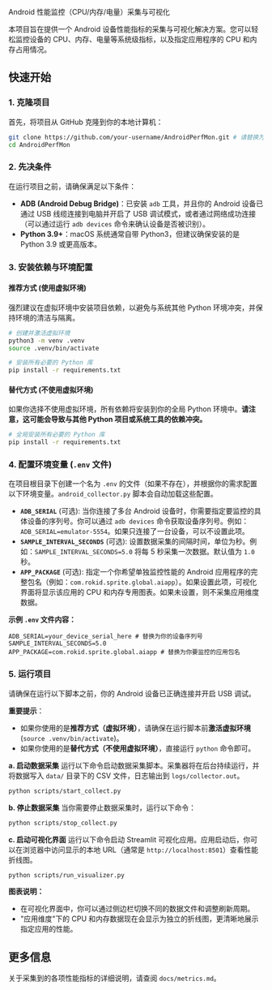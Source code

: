 Android 性能监控（CPU/内存/电量）采集与可视化

本项目旨在提供一个 Android 设备性能指标的采集与可视化解决方案。您可以轻松监控设备的 CPU、内存、电量等系统级指标，以及指定应用程序的 CPU 和内存占用情况。

## 快速开始

### 1. 克隆项目
首先，将项目从 GitHub 克隆到你的本地计算机：
```bash
git clone https://github.com/your-username/AndroidPerfMon.git # 请替换为你的实际项目地址
cd AndroidPerfMon
```

### 2. 先决条件
在运行项目之前，请确保满足以下条件：

-   **ADB (Android Debug Bridge)**：已安装 `adb` 工具，并且你的 Android 设备已通过 USB 线缆连接到电脑并开启了 USB 调试模式，或者通过网络成功连接（可以通过运行 `adb devices` 命令来确认设备是否被识别）。
-   **Python 3.9+**：macOS 系统通常自带 Python3，但建议确保安装的是 Python 3.9 或更高版本。

### 3. 安装依赖与环境配置

#### 推荐方式 (使用虚拟环境)
强烈建议在虚拟环境中安装项目依赖，以避免与系统其他 Python 环境冲突，并保持环境的清洁与隔离。

```bash
# 创建并激活虚拟环境
python3 -m venv .venv
source .venv/bin/activate

# 安装所有必要的 Python 库
pip install -r requirements.txt
```

#### 替代方式 (不使用虚拟环境)
如果你选择不使用虚拟环境，所有依赖将安装到你的全局 Python 环境中。**请注意，这可能会导致与其他 Python 项目或系统工具的依赖冲突。**

```bash
# 全局安装所有必要的 Python 库
pip install -r requirements.txt
```

### 4. 配置环境变量 (`.env` 文件)
在项目根目录下创建一个名为 `.env` 的文件（如果不存在），并根据你的需求配置以下环境变量。`android_collector.py` 脚本会自动加载这些配置。

-   **`ADB_SERIAL`** (可选): 当你连接了多台 Android 设备时，你需要指定要监控的具体设备的序列号。你可以通过 `adb devices` 命令获取设备序列号。例如：`ADB_SERIAL=emulator-5554`。如果只连接了一台设备，可以不设置此项。
-   **`SAMPLE_INTERVAL_SECONDS`** (可选): 设置数据采集的间隔时间，单位为秒。例如：`SAMPLE_INTERVAL_SECONDS=5.0` 将每 5 秒采集一次数据。默认值为 `1.0` 秒。
-   **`APP_PACKAGE`** (可选): 指定一个你希望单独监控性能的 Android 应用程序的完整包名（例如：`com.rokid.sprite.global.aiapp`）。如果设置此项，可视化界面将显示该应用的 CPU 和内存专用图表。如果未设置，则不采集应用维度数据。

**示例 `.env` 文件内容：**
```
ADB_SERIAL=your_device_serial_here # 替换为你的设备序列号
SAMPLE_INTERVAL_SECONDS=5.0
APP_PACKAGE=com.rokid.sprite.global.aiapp # 替换为你要监控的应用包名
```

### 5. 运行项目
请确保在运行以下脚本之前，你的 Android 设备已正确连接并开启 USB 调试。

**重要提示**：
*   如果你使用的是**推荐方式（虚拟环境）**，请确保在运行脚本前**激活虚拟环境** (`source .venv/bin/activate`)。
*   如果你使用的是**替代方式（不使用虚拟环境）**，直接运行 `python` 命令即可。

**a. 启动数据采集**
运行以下命令启动数据采集脚本。采集器将在后台持续运行，并将数据写入 `data/` 目录下的 CSV 文件，日志输出到 `logs/collector.out`。

```bash
python scripts/start_collect.py
```

**b. 停止数据采集**
当你需要停止数据采集时，运行以下命令：

```bash
python scripts/stop_collect.py
```

**c. 启动可视化界面**
运行以下命令启动 Streamlit 可视化应用。应用启动后，你可以在浏览器中访问显示的本地 URL（通常是 `http://localhost:8501`）查看性能折线图。

```bash
python scripts/run_visualizer.py
```

**图表说明：**
*   在可视化界面中，你可以通过侧边栏切换不同的数据文件和调整刷新周期。
*   "应用维度"下的 CPU 和内存数据现在会显示为独立的折线图，更清晰地展示指定应用的性能。

## 更多信息

关于采集到的各项性能指标的详细说明，请查阅 `docs/metrics.md`。
